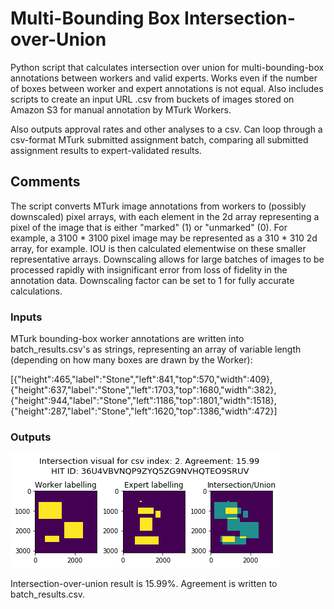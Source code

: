 # Multi-Bounding Box Intersection-over-Union

Python script that calculates intersection over union for multi-bounding-box annotations between workers and valid experts. Works even if the number of boxes between worker and expert annotations is not equal. Also includes scripts to create an input URL .csv from buckets of images stored on Amazon S3 for manual annotation by MTurk Workers.

Also outputs approval rates and other analyses to a csv. Can loop through a csv-format MTurk submitted assignment batch, comparing all submitted assignment results to expert-validated results.

## Comments
The script converts MTurk image annotations from workers to (possibly downscaled) pixel arrays, with each element in the 2d array representing a pixel of the image that is either "marked" (1) or "unmarked" (0). For example, a 3100 * 3100 pixel image may be represented as a 310 * 310 2d array, for example. IOU is then calculated elementwise on these smaller representative arrays. Downscaling allows for large batches of images to be processed rapidly with insignificant error from loss of fidelity in the annotation data. Downscaling factor can be set to 1 for fully accurate calculations.

### Inputs

MTurk bounding-box worker annotations are written into batch_results.csv's as strings, representing an array of variable length (depending on how many boxes are drawn by the Worker):

[{"height":465,"label":"Stone","left":841,"top":570,"width":409},{"height":637,"label":"Stone","left":1703,"top":1680,"width":382},{"height":944,"label":"Stone","left":1186,"top":1801,"width":1518},{"height":287,"label":"Stone","left":1620,"top":1386,"width":472}]

### Outputs
<p float="left">
<img src="https://github.com/malyalar/complex-intersection-union/blob/master/intersect_example.png">
</p>

Intersection-over-union result is 15.99%. Agreement is written to batch_results.csv.
